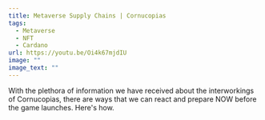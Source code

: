 ```yaml
---
title: Metaverse Supply Chains | Cornucopias
tags:
  - Metaverse
  - NFT
  - Cardano
url: https://youtu.be/Oi4k67mjdIU
image: ""
image_text: ""
---
```


With the plethora of information we have received about the interworkings of Cornucopias, there are ways that we can react and prepare NOW before the game launches. Here's how.
